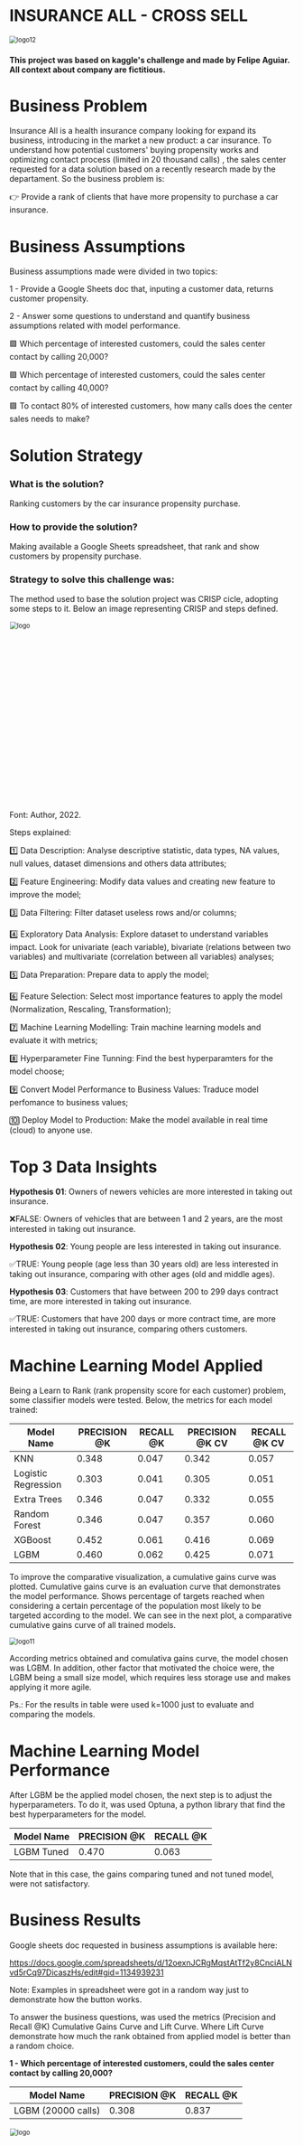 # INSURANCE ALL - CROSS SELL

<img src="https://raw.githubusercontent.com/felipejaguiar/health_insurance/main/image/insurance_all.png" alt="logo12" style="zoom:80%;" />

#### This project was based on kaggle's challenge and made by Felipe Aguiar. All context about company are fictitious.

# Business Problem
Insurance All is a health insurance company looking for expand its business, introducing in the market a new product: a car insurance. To understand how potential customers' buying propensity works and optimizing contact process (limited in 20 thousand calls) , the sales center requested for a data solution based on a recently research made by the departament. 
So the business problem is:

👉 Provide a rank of clients that have more propensity to purchase a car insurance. 

# Business Assumptions
Business assumptions made were divided in two topics: 

1 - Provide a Google Sheets doc that, inputing a customer data, returns customer propensity. 

2 - Answer some questions to understand and quantify business assumptions related with model performance.

   🟪 Which percentage of interested customers, could the sales center contact by calling 20,000?
   
   🟪 Which percentage of interested customers, could the sales center contact by calling 40,000?
   
   🟪 To contact 80% of interested customers, how many calls does the center sales needs to make?

# Solution Strategy

 ### What is the solution?
 Ranking customers by the car insurance propensity purchase.
 
 ### How to provide the solution?
 Making available a Google Sheets spreadsheet, that rank and show customers by propensity purchase.  

### Strategy to solve this challenge was:

The method used to base the solution project was CRISP cicle, adopting some steps to it. Below an image representing CRISP and steps defined.

<img src="https://raw.githubusercontent.com/felipejaguiar/health_insurance/main/image/fluxogram.png" width="380" height="400" alt="logo" style="zoom:80%;" />

Font: Author, 2022.

Steps explained:

1️⃣ Data Description: Analyse descriptive statistic, data types, NA values, null values, dataset dimensions and others data attributes;

2️⃣ Feature Engineering: Modify data values and creating new feature to improve the model; 

3️⃣ Data Filtering: Filter dataset useless rows and/or columns;

4️⃣ Exploratory Data Analysis: Explore dataset to understand variables impact. Look for univariate (each variable), bivariate (relations between two variables) and multivariate (correlation between all variables) analyses;

5️⃣ Data Preparation: Prepare data to apply the model;

6️⃣ Feature Selection: Select most importance features to apply the model (Normalization, Rescaling, Transformation);

7️⃣ Machine Learning Modelling: Train machine learning models and evaluate it with metrics;  

8️⃣ Hyperparameter Fine Tunning: Find the best hyperparamters for the model choose;

9️⃣ Convert Model Performance to Business Values: Traduce model perfomance to business values;

🔟 Deploy Model to Production: Make the model available in real time (cloud) to anyone use. 

# Top 3 Data Insights

<b>Hypothesis 01</b>: Owners of newers vehicles are more interested in taking out insurance.

❌FALSE: Owners of vehicles that are between 1 and 2 years, are the most interested in taking out insurance.

<b>Hypothesis 02</b>: Young people are less interested in taking out insurance.

✅TRUE: Young people (age less than 30 years old) are less interested in taking out insurance, comparing with other ages (old and middle ages).

<b>Hypothesis 03</b>: Customers that have between 200 to 299 days contract time, are more interested in taking out insurance.

✅TRUE: Customers that have 200 days or more contract time, are more interested in taking out insurance, comparing others customers.

# Machine Learning Model Applied

Being a Learn to Rank (rank propensity score for each customer) problem, some classifier models were tested. Below, the metrics for each model trained:

|Model Name		       |PRECISION @K		  |RECALL @K  	|PRECISION @K CV  |RECALL	@K CV  |
|--------------------|------------------|-------------|-----------------|--------------|
|KNN 	               |0.348 	          |0.047        |0.342            |0.057         |
|Logistic Regression |0.303             |0.041        |0.305            |0.051         |
|Extra Trees			   |0.346	            |0.047        |0.332            |0.055         |
|Random Forest	     |0.346 	          |0.047	      |0.357            |0.060         |
|XGBoost          	 |0.452             |0.061	      |0.416            |0.069         |
|LGBM	               |0.460 	          |0.062	      |0.425            |0.071         |

To improve the comparative visualization, a cumulative gains curve was plotted. Cumulative gains curve is an evaluation curve that demonstrates the model performance. Shows percentage of targets reached when considering a certain percentage of the population most likely to be targeted according to the model. We can see in the next plot, a comparative cumulative gains curve of all trained models.

<img src="https://raw.githubusercontent.com/felipejaguiar/health_insurance/main/image/cgc.PNG" alt="logo11" style="zoom:80%;" />

According metrics obtained and comulativa gains curve, the model chosen was LGBM. In addition, other factor that motivated the choice were, the LGBM being a small size model, which requires less storage use and makes applying it more agile.

Ps.: For the results in table were used k=1000 just to evaluate and comparing the models.

# Machine Learning Model Performance
After LGBM be the applied model chosen, the next step is to adjust the hyperparameters. To do it, was used Optuna, a python library that find the best hyperparameters for the model.

|Model Name		       |PRECISION @K		  |RECALL @K  	|
|--------------------|------------------|-------------|
|LGBM Tuned          |0.470 	          |0.063        |

Note that in this case, the gains comparing tuned and not tuned model, were not satisfactory.

# Business Results

Google sheets doc requested in business assumptions is available here:

https://docs.google.com/spreadsheets/d/12oexnJCRgMqstAtTf2y8CnciALNvd5rCq97DicaszHs/edit#gid=1134939231

Note: Examples in spreadsheet were got in a random way just to demonstrate how the button works.

To answer the business questions, was used the metrics (Precision and Recall @K) Cumulative Gains Curve and Lift Curve. Where Lift Curve demonstrate how much the rank obtained from applied model is better than a random choice.

<b>1 - Which percentage of interested customers, could the sales center contact by calling 20,000?</b>

|Model Name		       |PRECISION @K		  |RECALL @K  	|
|--------------------|------------------|-------------|
|LGBM (20000 calls)  |0.308 	          |0.837        |

<img src="https://raw.githubusercontent.com/felipejaguiar/health_insurance/main/image/q1cgc.png" width="500" height="450" alt="logo" style="zoom:80%;" />

Looking at point that red line crosses orange curve, we realize that you could contact approximately <b>83.70%</b> of interested customers, making 20000 calls. 

<img src="https://raw.githubusercontent.com/felipejaguiar/health_insurance/main/image/q1lift.png" width="500" height="450" alt="logo" style="zoom:80%;" />

The Lift Curve shows that the model to 20000 calls, is approximately 2.6 times better. So, applying random choice model, you would reach approximately <b>32%</b> of interested customers. 

<b>2 - Which percentage of interested customers, could the sales center contact by calling 40,000?</b>

|Model Name		       |PRECISION @K		  |RECALL @K  	|
|--------------------|------------------|-------------|
|LGBM (40000 calls)  |0.184 	          |0.999        |

<img src="https://raw.githubusercontent.com/felipejaguiar/health_insurance/main/image/q2cgc.png" width="500" height="450" alt="logo" style="zoom:80%;" />

Looking at point that red line crosses orange curve, we realize that you could contact approximately <b>99.90%</b> of interested customers, making 40000 calls. 

<img src="https://raw.githubusercontent.com/felipejaguiar/health_insurance/main/image/q2lift.png" width="500" height="450" alt="logo" style="zoom:80%;" />

The Lift Curve shows that the model to 40000 calls, is approximately 1.5 times better. So, applying random choice, you would reach approximately <b>66%</b> of interested customers.

<b>3 - To contact 80% of interested customers, how many calls does the center sales needs to make?</b>

|Model Name		       |PRECISION @K		  |RECALL @K  	|
|--------------------|------------------|-------------|
|LGBM (18700 calls)  |0.315 	          |0.801        |

<img src="https://raw.githubusercontent.com/felipejaguiar/health_insurance/main/image/q3cgc.png" width="500" height="450" alt="logo" style="zoom:80%;" />

Looking at point that red line crosses orange curve, we realize that you need making approximately 18700 calls to contact 80% of interested customers. 

# Conclusions

At the end of this project, it was possible answer business questions and solve business problem, giving to sales center a solution for calls restrictions and helping in decision process. Besides it, the project was a good way to improve my knowledge about classification problems (in this case specific Learn to Rank), being possible to find new model types, metrics and applications. 

# Next Steps to Improve

 - Search about news machine learning classifiers models;
 - Apply another method to select features, like Boruta;
 - Search and build new features to feed the model; 
 
# References

Kaggle: https://www.kaggle.com/datasets/anmolkumar/health-insurance-cross-sell-prediction

Freepik: <a href="https://www.freepik.com/free-vector/gradient-logo-template-with-abstract-shape_4785284.htm#query=insurance%20logo&position=4&from_view=keyword">Image by pikisuperstar</a> on Freepik

# <b>Tools:</b>

<a href = "www.python.org"><img src="https://img.shields.io/badge/Python-3776AB?style=for-the-badge&logo=python&logoColor=white" target="_blank"></a>
<a href = "www.jupyter.org"><img src="https://img.shields.io/badge/Made%20with-Jupyter-orange?style=for-the-badge&logo=Jupyter" target="_blank"></a>
<a href = "https://flask.palletsprojects.com/en/2.2.x/"><img src="https://img.shields.io/badge/Flask-000000?style=for-the-badge&logo=flask&logoColor=white"></a>
<a href = "https://docs.google.com/spreadsheets/d/12oexnJCRgMqstAtTf2y8CnciALNvd5rCq97DicaszHs/edit#gid=1134939231"><img src="https://img.shields.io/badge/Google%20Sheets-34A853?style=for-the-badge&logo=google-sheets&logoColor=white"></a>

